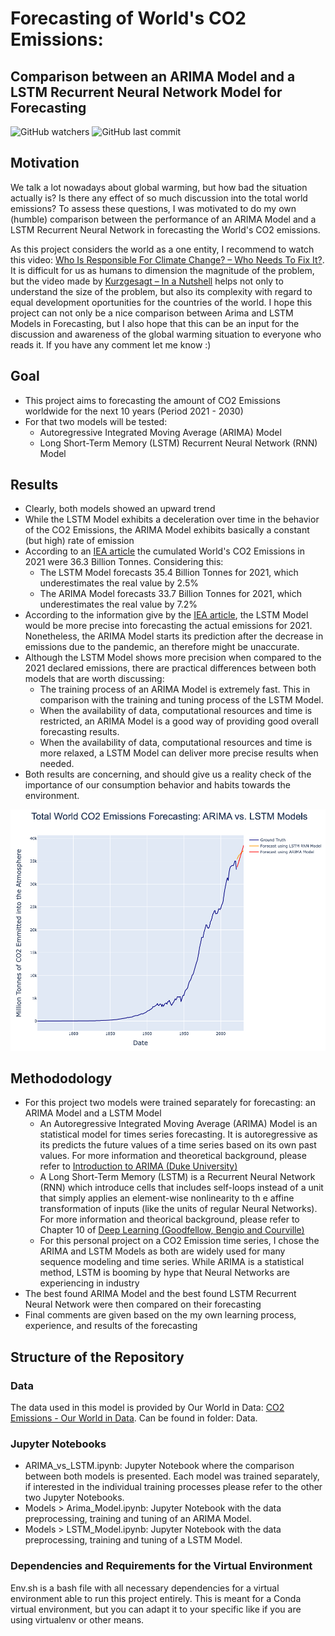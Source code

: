 # Forecasting of World's CO2 Emissions:
## Comparison between an ARIMA Model and a LSTM Recurrent Neural Network Model for Forecasting
![GitHub watchers](https://img.shields.io/github/watchers/cristian-castro-a/CO2_Emissions_Analysis_using_ARIMA_Model?style=social) ![GitHub last commit](https://img.shields.io/github/last-commit/cristian-castro-a/CO2_Emissions_Analysis_using_ARIMA_Model)

## Motivation
We talk a lot nowadays about global warming, but how bad the situation actually is? Is there any effect of so much discussion into the total world emissions? To assess these questions, I was motivated to do my own (humble) comparison between the performance of an ARIMA Model and a LSTM Recurrent Neural Network in forecasting the World's CO2 emissions. 

As this project considers the world as a one entity, I recommend to watch this video: [Who Is Responsible For Climate Change? – Who Needs To Fix It?](https://www.youtube.com/watch?v=ipVxxxqwBQw&t=1s). It is difficult for us as humans to dimension the magnitude of the problem, but the video made by [Kurzgesagt – In a Nutshell](youtube.com/channel/UCsXVk37bltHxD1rDPwtNM8Q) helps not only to understand the size of the problem, but also its complexity with regard to equal development oportunities for the countries of the world. I hope this project can not only be a nice comparison between Arima and LSTM Models in Forecasting, but I also hope that this can be an input for the discussion and awareness of the global warming situation to everyone who reads it. If you have any comment let me know :)

## Goal
- This project aims to forecasting the amount of CO2 Emissions worldwide for the next 10 years (Period 2021 - 2030)
- For that two models will be tested:
    - Autoregressive Integrated Moving Average (ARIMA) Model
    - Long Short-Term Memory (LSTM) Recurrent Neural Network (RNN) Model

## Results
- Clearly, both models showed an upward trend
- While the LSTM Model exhibits a deceleration over time in the behavior of the CO2 Emissions, the ARIMA Model exhibits basically a constant (but high) rate of emission
- According to an [IEA article](https://www.iea.org/news/global-co2-emissions-rebounded-to-their-highest-level-in-history-in-2021) the cumulated World's CO2 Emissions in 2021 were 36.3 Billion Tonnes. Considering this:
    - The LSTM Model forecasts 35.4 Billion Tonnes for 2021, which underestimates the real value by 2.5%
    - The ARIMA Model forecasts 33.7 Billion Tonnes for 2021, which underestimates the real value by 7.2%
- According to the information give by the [IEA article](https://www.iea.org/news/global-co2-emissions-rebounded-to-their-highest-level-in-history-in-2021), the LSTM Model would be more precise into forecasting the actual emissions for 2021. Nonetheless, the ARIMA Model starts its prediction after the decrease in emissions due to the pandemic, an therefore might be unaccurate.
- Although the LSTM Model shows more precision when compared to the 2021 declared emissions, there are practical differences between both models that are worth discussing:
    - The training process of an ARIMA Model is extremely fast. This in comparison with the training and tuning process of the LSTM Model.
    - When the availability of data, computational resources and time is restricted, an ARIMA Model is a good way of providing good overall forecasting results.
    - When the availability of data, computational resources and time is more relaxed, a LSTM Model can deliver more precise results when needed.
- Both results are concerning, and should give us a reality check of the importance of our consumption behavior and habits towards the environment.

![](Final_results.png)

## Methododology
- For this project two models were trained separately for forecasting: an ARIMA Model and a LSTM Model
    - An Autoregressive Integrated Moving Average (ARIMA) Model is an statistical model for times series forecasting. It is autoregressive as its predicts the future values of a time series based on its own past values. For more information and theoretical background, please refer to [Introduction to ARIMA (Duke University)](https://people.duke.edu/~rnau/411arim.htm)
    - A Long Short-Term Memory (LSTM) is a Recurrent Neural Network (RNN) which introduce cells that includes self-loops instead of a unit that simply applies an element-wise nonlinearity to th   e affine transformation of inputs (like the units of regular Neural Networks). For more information and theorical background, please refer to Chapter 10 of [Deep Learning (Goodfellow, Bengio and Courville)](https://www.deeplearningbook.org/)
    - For this personal project on a CO2 Emission time series, I chose the ARIMA and LSTM Models as both are widely used for many sequence modeling and time series. While ARIMA is a statistical method, LSTM is booming by hype that Neural Networks are experiencing in industry
- The best found ARIMA Model and the best found LSTM Recurrent Neural Network were then compared on their forecasting
- Final comments are given based on the my own learning process, experience, and results of the forecasting

## Structure of the Repository
### Data
The data used in this model is provided by Our World in Data: [CO2 Emissions - Our World in Data](https://github.com/owid/co2-data). Can be found in folder: Data.
### Jupyter Notebooks
- ARIMA_vs_LSTM.ipynb: Jupyter Notebook where the comparison between both models is presented. Each model was trained separately, if interested in the individual training processes please refer to the other two Jupyter Notebooks.
- Models > Arima_Model.ipynb: Jupyter Notebook with the data preprocessing, training and tuning of an ARIMA Model.
- Models > LSTM_Model.ipynb: Jupyter Notebook with the data preprocessing, training and tuning of a LSTM Model.
### Dependencies and Requirements for the Virtual Environment
Env.sh is a bash file with all necessary dependencies for a virtual environment able to run this project entirely. This is meant for a Conda virtual environment, but you can adapt it to your specific like if you are using virtualenv or other means.